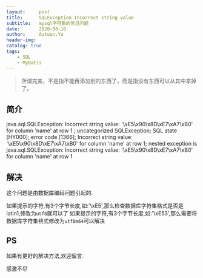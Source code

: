 ```yaml
---
layout:     post
title:      SQLException Incorrect string value
subtitle:   mysql字符集的常见问题
date:       2020-08-10
author:     Autuan.Yu
header-img:
catalog: true
tags:
    - SQL
    - MyBatis
---
```


> 所谓完美，不是指不能再添加别的东西了，而是指没有东西可以从其中拿掉了。

## 简介
java.sql.SQLException: Incorrect string value: '\xE5\x90\x8D\xE7\xA7\xB0' for column 'name' at row 1
; uncategorized SQLException; SQL state [HY000]; error code [1366]; Incorrect string value: '\xE5\x90\x8D\xE7\xA7\xB0' for column 'name' at row 1; nested exception is java.sql.SQLException: Incorrect string value: '\xE5\x90\x8D\xE7\xA7\xB0' for column 'name' at row 1

## 解决
这个问题是由数据库编码问题引起的.

如果提示的字符,有3个字节长度,如:'\xE5',那么检查数据库字符集格式是否是latin1,修改为`utf8`就可以了
如果提示的字符,有3个字节长度,如:'\xE53',那么需要将数据库字符集格式修改为`utf8m64`可以解决

## PS
如果有更好的解决方法,欢迎留言.  

感激不尽
